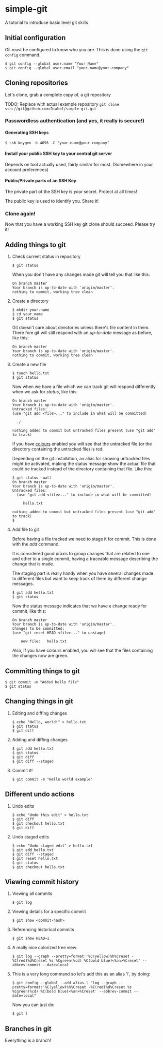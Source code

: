 # simple-git
A tutorial to introduce basic level git skills

## Initial configuration

Git must be configured to know who you are. This is done using the `git config` command.

```
$ git config --global user.name "Your Name"
$ git config --global user.email "your.name@your.company"
```

## Cloning repositories

Let's clone, grab a complete copy of, a git repository

TODO: Replace with actual example repository
`git clone ssh://git@github.com:Diabol/simple-git.git`

### Passwordless authentication (and yes, it really is secure!)

#### Generating SSH keys

```
$ ssh-keygen -b 4096 -C "your.name@your.company"
```

#### Install your public SSH key to your central git server

Depends on tool actually used, fairly similar for most. (Somewhere in your account preferences)

#### Public/Private parts of an SSH Key

The private part of the SSH key is _your_ secret. Protect at all times!

The public key is used to identify you. Share it!

### Clone again!

Now that you have a working SSH key git clone should succeed. Please try it!

## Adding things to git

1. Check current status in repository

    `$ git status`

    When you don't have any changes made git will tell you that like this:

    ```
    On branch master
    Your branch is up-to-date with 'origin/master'.
    nothing to commit, working tree clean
    ```

2. Create a directory

    ```
    $ mkdir your.name
    $ cd your.name
    $ git status
    ```

    Git doesn't care about directories unless there's file content in them. There fore git will still respond with an _up-to-date_ message as before, like this:

    ```
    On branch master
    Your branch is up-to-date with 'origin/master'.
    nothing to commit, working tree clean
    ```

3. Create a new file

    ```
    $ touch hello.txt
    $ git status
    ```

    Now when we have a file which we can track git will respond differently when we ask for _status_, like this:

    ```
    On branch master
    Your branch is up-to-date with 'origin/master'.
    Untracked files:
    (use "git add <file>..." to include in what will be committed)

	  ./

    nothing added to commit but untracked files present (use "git add" to track)
    ```

    If you have [colours](https://git-scm.com/book/gr/v2/Customizing-Git-Git-Configuration) enabled you will see that the untracked file (or the directory containing the untracked file) is red.

    Depending on the git installation, an alias for showing untracked files might be activated, making the status message show the actual file that could be tracked instead of the directory containing that file. Like this:

    ```
    $ git status -uall
    On branch master
    Your branch is up-to-date with 'origin/master'.
    Untracked files:
      (use "git add <file>..." to include in what will be committed)

	     hello.txt

    nothing added to commit but untracked files present (use "git add" to track)
    $
    ```

4. Add file to git

   Before having a file tracked we need to stage it for commit. This is done with the _add_ command.

   It is considered good praxis to group changes that are related to one and other to a single commit, having a traceable message describing the change that is made.

   The staging part is really handy when you have several  changes made to different files but want to keep track of them by different change messages.

   ```
   $ git add hello.txt
   $ git status
   ```

   Now the status message indicates that we have a change ready for commit, like this:

   ```
   On branch master
   Your branch is up-to-date with 'origin/master'.
   Changes to be committed:
   (use "git reset HEAD <file>..." to unstage)

	   new file:   hello.txt

   ```

   Also, if you have colours enabled, you will see that the files containing the changes now are green.

## Committing things to git

```
$ git commit -m "Added hello file"
$ git status
```

## Changing things in git

1. Editing and diffing changes

   ```
   $ echo "Hello, world!" > hello.txt
   $ git status
   $ git diff
   ```

2. Adding and diffing changes

   ```
   $ git add hello.txt
   $ git status
   $ git diff
   $ git diff --staged
   ```

3. Commit it!

   `$ git commit -m "Hello world example"`

## Different undo actions

1. Undo edits

   ```
   $ echo "Undo this edit" > hello.txt
   $ git diff
   $ git checkout hello.txt
   $ git diff
   ```

2. Undo staged edits

   ```
   $ echo "Undo staged edit" > hello.txt
   $ git add hello.txt
   $ git diff --staged
   $ git reset hello.txt
   $ git status
   $ git checkout hello.txt
   ```

## Viewing commit history

1. Viewing all commits

    ```$ git log```

2. Viewing details for a specific commit

    ```$ git show <commit-hash>```

3. Referencing historical commits

    ```$ git show HEAD~1```

4. A really nice colorized tree view: 

    ```$ git log --graph --pretty=format:'%C(yellow)%h%Creset -%C(red)%d%Creset %s %Cgreen(%cd) %C(bold blue)<%an>%Creset' --abbrev-commit --date=local```

5. This is a very long command so let's add this as an alias 'l', by doing:

    ```$ git config --global --add alias.l "log --graph --pretty=format:'%C(yellow)%h%Creset -%C(red)%d%Creset %s %Cgreen(%cd) %C(bold blue)<%an>%Creset' --abbrev-commit --date=local"```

    Now you can just do:

    ```$ git l```

## Branches in git

Everything is a branch!
